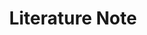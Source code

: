 ---
title: "Literature Note"
description: "I consume a lot of information on a daily basis. I have a bias towards reading content but from time to time I also learn from courses, talks, podcasts and documentaries."
---